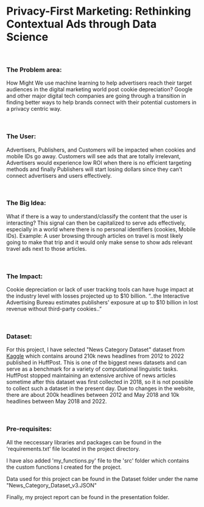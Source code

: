 # Privacy-First Marketing: Rethinking Contextual Ads through Data Science


<br>

### The Problem area: 

How Might We use machine learning to help advertisers reach their target audiences in the digital marketing world post cookie depreciation? Google and other major digital tech companies are going through a transition in finding better ways to help brands connect with their potential customers in a privacy centric way.

<br>

### The User: 

Advertisers, Publishers, and Customers will be impacted when cookies and mobile IDs go away. Customers will see ads that are totally irrelevant, Advertisers would experience low ROI when there is no efficient targeting methods and finally Publishers will start losing dollars since they can’t connect advertisers and users effectively.

<br>

### The Big Idea:  

What if there is a way to understand/classify the content that the user is interacting? This signal can then be capitalized to serve ads effectively, especially in a world where there is no personal identifiers (cookies, Mobile IDs). Example: A user browsing through articles on travel is most likely going to make that trip and it would only make sense to show ads relevant travel ads next to those articles. 


<br>

### The Impact: 

Cookie depreciation or lack of user tracking tools can have huge impact at the industry level with losses projected up to $10 billion.
“..the Interactive Advertising Bureau estimates publishers' exposure at up to $10 billion in lost revenue without third-party cookies..” 

<br>

### Dataset:

For this project, I have selected "News Category Dataset" dataset from [Kaggle](https://www.kaggle.com/datasets/rmisra/news-category-dataset) which contains around 210k news headlines from 2012 to 2022 published in HuffPost. This is one of the biggest news datasets and can serve as a benchmark for a variety of computational linguistic tasks. HuffPost stopped maintaining an extensive archive of news articles sometime after this dataset was first collected in 2018, so it is not possible to collect such a dataset in the present day. Due to changes in the website, there are about 200k headlines between 2012 and May 2018 and 10k headlines between May 2018 and 2022.

<br>


### Pre-requisites:

All the neccessary libraries and packages can be found in the 'requirements.txt' file located in the project directory.  

I have also added 'my_functions.py' file to the 'src' folder  which contains the custom functions I created for the project. 

Data used for this project can be found in the Dataset folder under the name "News_Category_Dataset_v3.JSON" 

Finally, my project report can be found in the presentation folder.



